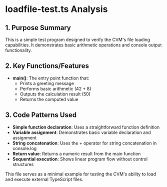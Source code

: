# loadfile-test.ts Analysis

## 1. Purpose Summary
This is a simple test program designed to verify the CVM's file loading capabilities. It demonstrates basic arithmetic operations and console output functionality.

## 2. Key Functions/Features
- **main()**: The entry point function that:
  - Prints a greeting message
  - Performs basic arithmetic (42 + 8)
  - Outputs the calculation result (50)
  - Returns the computed value

## 3. Code Patterns Used
- **Simple function declaration**: Uses a straightforward function definition
- **Variable assignment**: Demonstrates basic variable declaration and assignment
- **String concatenation**: Uses the + operator for string concatenation in console.log
- **Return value**: Returns a numeric result from the main function
- **Sequential execution**: Shows linear program flow without control structures

This file serves as a minimal example for testing the CVM's ability to load and execute external TypeScript files.